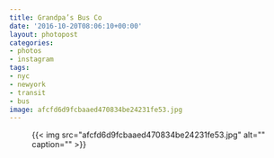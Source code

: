 ```yaml
---
title: Grandpa’s Bus Co
date: '2016-10-20T08:06:10+00:00'
layout: photopost
categories:
- photos
- instagram
tags:
- nyc
- newyork
- transit
- bus
image: afcfd6d9fcbaaed470834be24231fe53.jpg
---
```


<figure class="photo photo--square">
  {{< img src="afcfd6d9fcbaaed470834be24231fe53.jpg" alt="" caption="" >}}

</figure>




